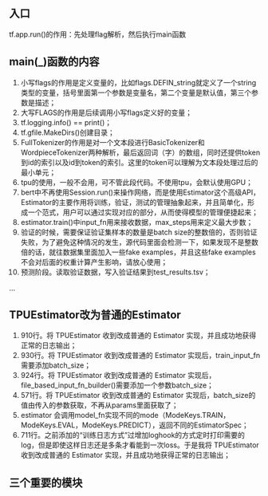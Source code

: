 ## 入口

tf.app.run()的作用：先处理flag解析，然后执行main函数

## main(\_)函数的内容

1. 小写flags的作用是定义变量的，比如flags.DEFIN_string就定义了一个string类型的变量，括号里面第一个参数是变量名，第二个变量是默认值，第三个参数是描述；
2. 大写FLAGS的作用是后续调用小写flags定义好的变量；
3. tf.logging.info() == print()；
4. tf.gfile.MakeDirs()创建目录；
5. FullTokenizer的作用是对一个文本段进行BasicTokenizer和WordpieceTokenizer两种解析，最后返回词（字）的数组，同时还提供token到id的索引以及id到token的索引。这里的token可以理解为文本段处理过后的最小单元；
6. tpu的使用，一般不会用，可不管此段代码。不使用tpu，会默认使用GPU；
7. bert中不再使用Session.run()来操作网络，而是使用Estimator这个高级API，Estimator的主要作用将训练，验证，测试的管理抽象起来，并且简单化，形成一个范式，用户可以通过实现对应的部分，从而使得模型的管理便捷起来；
8. estimator.train()中input_fn用来接收数据，max_steps用来定义最大步数；
9. 验证的时候，需要保证验证集样本的数量是batch size的整数倍的，否则验证失败，为了避免这种情况的发生，源代码里面会检测一下，如果发现不是整数倍的话，就往数据集里面加入一些fake examples，并且这些fake examples不会对后面的权重计算产生影响，请放心使用；
10. 预测阶段。读取验证数据，写入验证结果到test_results.tsv；

...

## TPUEstimator改为普通的Estimator

1. 910行。将 TPUEstimator 收到改成普通的 Estimator 实现，并且成功地获得正常的日志输出；
2. 930行。将 TPUEstimator 收到改成普通的 Estimator 实现后，train_input_fn需要添加batch_size；
3. 924行。将 TPUEstimator 收到改成普通的 Estimator 实现后，file_based_input_fn_builder()需要添加一个参数batch_size；
4. 571行。将 TPUEstimator 收到改成普通的 Estimator 实现后，batch_size的值由传入的参数获取，不再从params里面获取了；
5. estimator 会调用model_fn实现不同的mode（ModeKeys.TRAIN，ModeKeys.EVAL，ModeKeys.PREDICT），返回不同的EstimatorSpec；
6. 711行。之前添加的“训练日志方式”过增加loghook的方式定时打印需要的log，但是即使这样日志还是多条才看能到一次loss。于是我将 TPUEstimator 收到改成普通的 Estimator 实现，并且成功地获得正常的日志输出；

## 三个重要的模块

